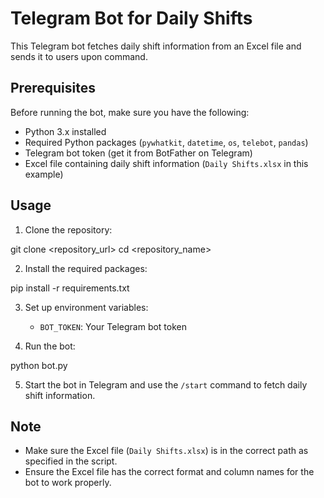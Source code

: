 # Telegram Bot for Daily Shifts

This Telegram bot fetches daily shift information from an Excel file and sends it to users upon command.

## Prerequisites

Before running the bot, make sure you have the following:

- Python 3.x installed
- Required Python packages (`pywhatkit`, `datetime`, `os`, `telebot`, `pandas`)
- Telegram bot token (get it from BotFather on Telegram)
- Excel file containing daily shift information (`Daily Shifts.xlsx` in this example)

## Usage

1. Clone the repository:

git clone <repository_url>
cd <repository_name>


2. Install the required packages:

pip install -r requirements.txt

3. Set up environment variables:

   - `BOT_TOKEN`: Your Telegram bot token

4. Run the bot:

python bot.py

5. Start the bot in Telegram and use the `/start` command to fetch daily shift information.

## Note

- Make sure the Excel file (`Daily Shifts.xlsx`) is in the correct path as specified in the script.
- Ensure the Excel file has the correct format and column names for the bot to work properly.

